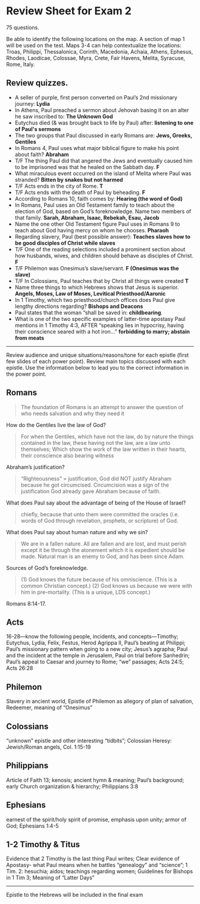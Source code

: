 # Review Sheet for Exam 2

75 questions.

Be able to identify the following locations on the map. A section of map 1 will be used on the test. Maps 3-4 can help contextualize the locations: Troas, Philippi, Thessalonica, Corinth, Macedonia, Achaia, Athens, Ephesus, Rhodes, Laodicae, Colossae, Myra, Crete, Fair Havens, Melita, Syracuse, Rome, Italy.

## Review quizzes.

- A seller of purple, first person converted on Paul’s 2nd missionary journey: __Lydia__
- In Athens, Paul preached a sermon about Jehovah basing it on an alter he saw inscribed to: __The Unknown God__
- Eutychus died (& was brought back to life by Paul) after: __listening to one of Paul's sermons__
- The two groups that Paul discussed in early Romans are: __Jews, Greeks, Gentiles__
- In Romans 4, Paul uses what major biblical figure to make his point about faith? __Abraham__
- T/F The thing Paul did that angered the Jews and eventually caused him to be imprisoned was that he healed on the Sabbath day. __F__
- What miraculous event occurred on the island of Melita where Paul was stranded? __Bitten by snakes but not harmed__
- T/F Acts ends in the city of Rome. __T__
- T/F Acts ends with the death of Paul by beheading. __F__
- According to Romans 10, faith comes by: __Hearing (the word of God)__
- In Romans, Paul uses an Old Testament family to teach about the election of God, based on God’s foreknowledge. Name two members of that family. __Sarah, Abraham, Isaac, Rebekah, Esau, Jacob__
- Name the one other Old Testament figure Paul uses in Romans 9 to teach about God having mercy on whom he chooses. __Pharaoh__
- Regarding slavery, Paul (best possible answer): __Teaches slaves how to be good disciples of Christ while slaves__
- T/F One of the reading selections included a prominent section about how husbands, wives, and children should behave as disciples of Christ. __F__
- T/F Philemon was Onesimus’s slave/servant. __F (Onesimus was the slave)__
- T/F In Colossians, Paul teaches that by Christ all things were created __T__
- Name three things to which Hebrews shows that Jesus is superior. __Angels, Moses, Law of Moses, Levitical Priesthood/Aaronic__
- In 1 Timothy, which two priesthood/church offices does Paul give lengthy directions regarding? __Bishops and Deacons__
- Paul states that the woman “shall be saved in: __childbearing__.
- What is one of the two specific examples of latter-time apostasy Paul mentions in 1 Timothy 4:3, AFTER “speaking lies in hypocrisy, having their conscience seared with a hot iron…” __forbidding to marry; abstain from meats__

---

Review audience and unique situations/reasons/tone for each epistle (first few slides of each power point). Review main topics discussed with each epistle. Use the information below to lead you to the correct information in the power point.

## Romans

> The foundation of Romans is an attempt to answer the question of who needs salvation and why they need it

How do the Gentiles live the law of God?

> For when the Gentiles, which have not the law, do by nature the things contained in the law, these having not the law, are a law unto themselves;  Which show the work of the law written in their hearts, their conscience also bearing witness

Abraham’s justification? 

> “Righteousness” = justification, God did NOT justify Abraham because he got circumcised. Circumcision was a sign of the justification God already gave Abraham because of faith.

What does Paul say about the advantage of being of the House of Israel?

> chiefly, because that unto them were committed the oracles (i.e. words of God through revelation, prophets, or scripture) of God. 

What does Paul say about human nature and why we sin?

> We are in a fallen nature. All are fallen and are lost, and must perish except it be through the atonement which it is expedient should be made. Natural man is an enemy to God, and has been since Adam.

Sources of God’s foreknowledge.

> (1) God knows the future because of his omniscience. (This is a common Christian concept.) 
> (2) God knows us because we were with him in pre-mortality. (This is a unique, LDS concept.)

Romans 8:14-17.

## Acts

16-28—know the following people, incidents, and concepts—Timothy; Eutychus, Lydia, Felix, Festus, Herod Agrippa II, Paul’s beating at Philippi; Paul’s missionary pattern when going to a new city; Jesus’s agrapha; Paul and the incident at the temple in Jerusalem, Paul on trial before Sanhedrin; Paul’s appeal to Caesar and journey to Rome; “we” passages; Acts 24:5; Acts 26:28

## Philemon

Slavery in ancient world, Epistle of Philemon as allegory of plan of salvation, Redeemer, meaning of “Onesimus” 

## Colossians

“unknown” epistle and other interesting “tidbits”; Colossian Heresy: Jewish/Roman angels, Col. 1:15-19 

## Philippians

Article of Faith 13; kenosis; ancient hymn & meaning; Paul’s background; early Church organization & hierarchy; Philippians 3:8

## Ephesians

earnest of the spirit/holy spirit of promise, emphasis upon unity; armor of God; Ephesians 1:4-5

## 1-2 Timothy & Titus

Evidence that 2 Timothy is the last thing Paul writes; Clear evidence of Apostasy- what Paul means when he battles “genealogy” and “science”; 1 Tim. 2: hesuchia; aidos; teachings regarding women; Guidelines for Bishops in 1 Tim 3; Meaning of “Latter Days”

---

Epistle to the Hebrews will be included in the final exam
